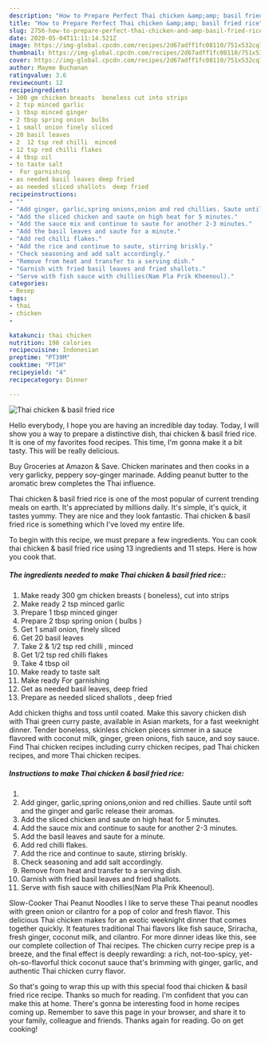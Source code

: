 ```yaml
---
description: "How to Prepare Perfect Thai chicken &amp;amp; basil fried rice"
title: "How to Prepare Perfect Thai chicken &amp;amp; basil fried rice"
slug: 2756-how-to-prepare-perfect-thai-chicken-and-amp-basil-fried-rice
date: 2020-05-04T11:11:14.521Z
image: https://img-global.cpcdn.com/recipes/2d67adff1fc08110/751x532cq70/thai-chicken-basil-fried-rice-recipe-main-photo.jpg
thumbnail: https://img-global.cpcdn.com/recipes/2d67adff1fc08110/751x532cq70/thai-chicken-basil-fried-rice-recipe-main-photo.jpg
cover: https://img-global.cpcdn.com/recipes/2d67adff1fc08110/751x532cq70/thai-chicken-basil-fried-rice-recipe-main-photo.jpg
author: Mayme Buchanan
ratingvalue: 3.6
reviewcount: 12
recipeingredient:
- 300 gm chicken breasts  boneless cut into strips
- 2 tsp minced garlic
- 1 tbsp minced ginger
- 2 tbsp spring onion  bulbs 
- 1 small onion finely sliced
- 20 basil leaves
- 2  12 tsp red chilli  minced
- 12 tsp red chilli flakes
- 4 tbsp oil
- to taste salt
-  For garnishing
- as needed basil leaves deep fried
- as needed sliced shallots  deep fried
recipeinstructions:
- ""
- "Add ginger, garlic,spring onions,onion and red chillies. Saute until soft and the ginger and garlic release their aromas."
- "Add the sliced chicken and saute on high heat for 5 minutes."
- "Add the sauce mix and continue to saute for another 2-3 minutes."
- "Add the basil leaves and saute for a minute."
- "Add red chilli flakes."
- "Add the rice and continue to saute, stirring briskly."
- "Check seasoning and add salt accordingly."
- "Remove from heat and transfer to a serving dish."
- "Garnish with fried basil leaves and fried shallots."
- "Serve with fish sauce with chillies(Nam Pla Prik Kheenoul)."
categories:
- Resep
tags:
- thai
- chicken
- 

katakunci: thai chicken 
nutrition: 198 calories
recipecuisine: Indonesian
preptime: "PT39M"
cooktime: "PT1H"
recipeyield: "4"
recipecategory: Dinner

---
```



![Thai chicken &amp; basil fried rice](https://img-global.cpcdn.com/recipes/2d67adff1fc08110/751x532cq70/thai-chicken-basil-fried-rice-recipe-main-photo.jpg)

Hello everybody, I hope you are having an incredible day today. Today, I will show you a way to prepare a distinctive dish, thai chicken &amp; basil fried rice. It is one of my favorites food recipes. This time, I'm gonna make it a bit tasty. This will be really delicious.

Buy Groceries at Amazon &amp; Save. Chicken marinates and then cooks in a very garlicky, peppery soy-ginger marinade. Adding peanut butter to the aromatic brew completes the Thai influence.

Thai chicken &amp; basil fried rice is one of the most popular of current trending meals on earth. It's appreciated by millions daily. It's simple, it's quick, it tastes yummy. They are nice and they look fantastic. Thai chicken &amp; basil fried rice is something which I've loved my entire life.


To begin with this recipe, we must prepare a few ingredients. You can cook thai chicken &amp; basil fried rice using 13 ingredients and 11 steps. Here is how you cook that.

##### The ingredients needed to make Thai chicken &amp; basil fried rice::

1. Make ready 300 gm chicken breasts ( boneless), cut into strips
1. Make ready 2 tsp minced garlic
1. Prepare 1 tbsp minced ginger
1. Prepare 2 tbsp spring onion ( bulbs )
1. Get 1 small onion, finely sliced
1. Get 20 basil leaves
1. Take 2 &amp; 1/2 tsp red chilli , minced
1. Get 1/2 tsp red chilli flakes
1. Take 4 tbsp oil
1. Make ready to taste salt
1. Make ready  For garnishing
1. Get as needed basil leaves, deep fried
1. Prepare as needed sliced shallots , deep fried


Add chicken thighs and toss until coated. Make this savory chicken dish with Thai green curry paste, available in Asian markets, for a fast weeknight dinner. Tender boneless, skinless chicken pieces simmer in a sauce flavored with coconut milk, ginger, green onions, fish sauce, and soy sauce. Find Thai chicken recipes including curry chicken recipes, pad Thai chicken recipes, and more Thai chicken recipes. 

##### Instructions to make Thai chicken &amp; basil fried rice:

1. 
1. Add ginger, garlic,spring onions,onion and red chillies. Saute until soft and the ginger and garlic release their aromas.
1. Add the sliced chicken and saute on high heat for 5 minutes.
1. Add the sauce mix and continue to saute for another 2-3 minutes.
1. Add the basil leaves and saute for a minute.
1. Add red chilli flakes.
1. Add the rice and continue to saute, stirring briskly.
1. Check seasoning and add salt accordingly.
1. Remove from heat and transfer to a serving dish.
1. Garnish with fried basil leaves and fried shallots.
1. Serve with fish sauce with chillies(Nam Pla Prik Kheenoul).


Slow-Cooker Thai Peanut Noodles I like to serve these Thai peanut noodles with green onion or cilantro for a pop of color and fresh flavor. This delicious Thai chicken makes for an exotic weeknight dinner that comes together quickly. It features traditional Thai flavors like fish sauce, Sriracha, fresh ginger, coconut milk, and cilantro. For more dinner ideas like this, see our complete collection of Thai recipes. The chicken curry recipe prep is a breeze, and the final effect is deeply rewarding: a rich, not-too-spicy, yet-oh-so-flavorful thick coconut sauce that&#39;s brimming with ginger, garlic, and authentic Thai chicken curry flavor. 

So that's going to wrap this up with this special food thai chicken &amp; basil fried rice recipe. Thanks so much for reading. I'm confident that you can make this at home. There's gonna be interesting food in home recipes coming up. Remember to save this page in your browser, and share it to your family, colleague and friends. Thanks again for reading. Go on get cooking!
